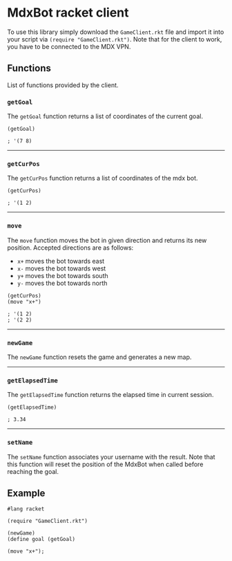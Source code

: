 # MdxBot racket client

To use this library simply download the `GameClient.rkt` file and import it into your script via `(require "GameClient.rkt")`. Note that for the client to work, you have to be connected to the MDX VPN.

## Functions

List of functions provided by the client.

### `getGoal`

The `getGoal` function returns a list of coordinates of the current goal.

```racket
(getGoal)

; '(7 8)
```

---

### `getCurPos`

The `getCurPos` function returns a list of coordinates of the mdx bot.
  
```racket
(getCurPos)

; '(1 2)
```

---

### `move`

The `move` function moves the bot in given direction and returns its new position. Accepted directions are as follows:
- `x+` moves the bot towards east
- `x-` moves the bot towards west
- `y+` moves the bot towards south
- `y-` moves the bot towards north
  
```racket
(getCurPos)
(move "x+")

; '(1 2)
; '(2 2)
```

---

### `newGame`

The `newGame` function resets the game and generates a new map.

---

### `getElapsedTime`

The `getElapsedTime` function returns the elapsed time in current session.
 
```racket
(getElapsedTime)

; 3.34
```

---

### `setName`

The `setName` function associates your username with the result. Note that this function will reset the position of the MdxBot when called before reaching the goal.

## Example

```racket
#lang racket

(require "GameClient.rkt")

(newGame)
(define goal (getGoal)

(move "x+");
```


